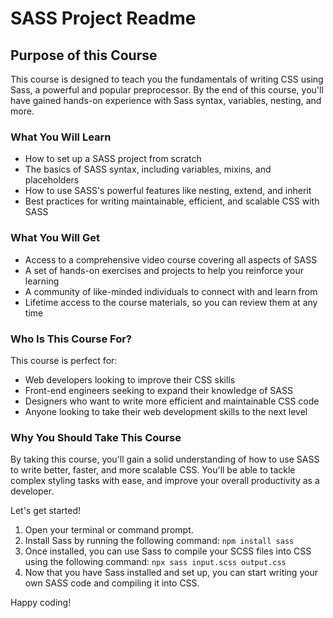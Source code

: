 # SASS Project Readme

## Purpose of this Course

This course is designed to teach you the fundamentals of writing CSS using Sass, a powerful and popular preprocessor. By the end of this course, you'll have gained hands-on experience with Sass syntax, variables, nesting, and more.

### What You Will Learn

* How to set up a SASS project from scratch
* The basics of SASS syntax, including variables, mixins, and placeholders
* How to use SASS's powerful features like nesting, extend, and inherit
* Best practices for writing maintainable, efficient, and scalable CSS with SASS

### What You Will Get

* Access to a comprehensive video course covering all aspects of SASS
* A set of hands-on exercises and projects to help you reinforce your learning
* A community of like-minded individuals to connect with and learn from
* Lifetime access to the course materials, so you can review them at any time

### Who Is This Course For?

This course is perfect for:

* Web developers looking to improve their CSS skills
* Front-end engineers seeking to expand their knowledge of SASS
* Designers who want to write more efficient and maintainable CSS code
* Anyone looking to take their web development skills to the next level

### Why You Should Take This Course

By taking this course, you'll gain a solid understanding of how to use SASS to write better, faster, and more scalable CSS. You'll be able to tackle complex styling tasks with ease, and improve your overall productivity as a developer.

Let's get started!

1. Open your terminal or command prompt.
2. Install Sass by running the following command: `npm install sass`
3. Once installed, you can use Sass to compile your SCSS files into CSS using the following command: `npx sass input.scss output.css`
4. Now that you have Sass installed and set up, you can start writing your own SASS code and compiling it into CSS.

Happy coding!
